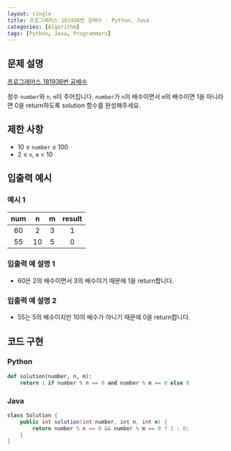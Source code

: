 ```yaml
---
layout: single
title: 프로그래머스 181936번 공배수 - Python, Java
categories: [Algorithm]
tags: [Python, Java, Programmers]
---
```


## 문제 설명
[프로그래머스 181936번 공배수](https://school.programmers.co.kr/learn/courses/30/lessons/181936)

정수 `number`와 `n`, `m`이 주어집니다. `number`가 `n`의 배수이면서 `m`의 배수이면 1을 아니라면 0을 return하도록 solution 함수를 완성해주세요.

## 제한 사항
- 10 ≤ `number` ≤ 100
- 2 ≤ `n`, `m` < 10

## 입출력 예시

### 예시 1

| num  | n  | m | result |
|:--:|:--:|:-:|:------:|
| 60  | 2  | 3 |   1    |
| 55 | 10 | 5 |   0    |

### 입출력 예 설명 1

* 60은 2의 배수이면서 3의 배수이기 때문에 1을 return합니다.

### 입출력 예 설명 2

* 55는 5의 배수이지만 10의 배수가 아니기 때문에 0을 return합니다.

## 코드 구현

### Python

```python
def solution(number, n, m):
    return 1 if number % n == 0 and number % m == 0 else 0
```

### Java

```java
class Solution {
    public int solution(int number, int n, int m) {
        return number % n == 0 && number % m == 0 ? 1 : 0;
    }
}
```